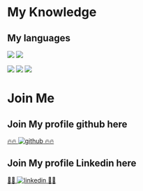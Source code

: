 # My Knowledge

## My languages
<img src="https://img.shields.io/badge/-elixir%20-6C4F7A"> <img src="https://img.shields.io/badge/-phoenix%20-F38B68">

<img src="https://img.shields.io/badge/-HTML%20-E25A21"> <img src="https://img.shields.io/badge/-CSS%20-6EC5E8"> <img src="https://img.shields.io/badge/-PHP%20-8993C0">






# Join Me
## Join My profile github here
<a href="https://github.com/Prumme" target="_blank">🔥🔥 ![github](https://img.shields.io/badge/GitHub-000000?style=for-the-badge&logo=GitHub&logoColor=white) 🔥🔥</a>

## Join My profile Linkedin here
<a href="[https://github.com/Prumme](https://www.linkedin.com/in/aurelien-prudhomme-4366061a1/)" target="_blank">🌱🌱 ![linkedin](https://img.shields.io/badge/LinkedIn-0077B5?style=for-the-badge&logo=linkedin&logoColor=white) 🌱🌱</a>



